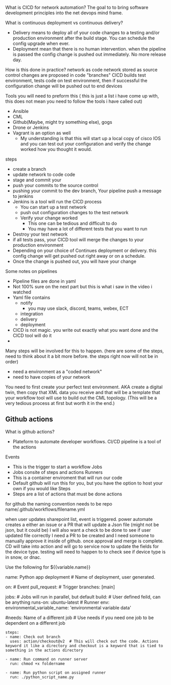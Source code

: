 What is CICD for network automation?
The goal to to bring software development principles into the net devops mind frame.

What is continuous deployment vs continuous delivery?
- Delivery means to deploy all of your code changes to a testing and/or production environment after the build stage. You can schedule the config upgrade when ever.
- Deployment mean that there is no human intervention. when the pipeline is passed the config change is pushed out immediately. No more release day.

How is this done in practice?
network as code
network stored as source control
changes are proposed in code  "branches"
CICD builds test environment, tests code on test environment, then if successful the configuration change will be pushed out to end devices

Tools you will need to preform this ( this is just a list i have come up with, this does not mean you need to follow the tools i have called out)
- Ansible
- CML
- Github(Maybe, might try something else), gogs 
- Drone or Jenkins
- Vagrant is an option as well
  - My understanding is that this will start up a local copy of cisco IOS and you can test out your configuration and verify the change worked how you thought it would.

steps
- create a branch
- update network to code code
- stage and commit your 
- push your commits to the source control
- pushing your commit to the dev branch, Your pipeline push a message to jenkins
- Jenkins is a tool will run the CICD process
  - You can start up a test network
  - push out configuration changes to the test network
  - Verify your change worked
    - This one can be tedious and difficult to do
    - You may have a lot of different tests that you want to run
- Destroy your test network
- if all tests pass, your CICD tool will merge the changes to your production environment
- Depending on your choice of Continues deployment or delivery. this config change will get pushed out right away or on a schedule.
- Once the change is pushed out, you will have your change 


Some notes on pipelines
- Pipeline files are done in yaml
- Not 100% sure on the next part but this is what i saw in the video i watched
- Yaml file contains
  - notify
    - you may use slack, discord, teams, webex, ECT
  - integration
  - delivery
  - deployment
- CICD is not magic. you write out exactly what you want done and the CICD tool will do it
- 


Many steps will be involved for this to happen. (here are some of the steps, need to think about it a bit more before. the steps right now will not be in order)
- need a environment as a "coded network"
- need to have copies of your network 






You need to first create your perfect test environment.
AKA create a digital twin, then copy that XML data you receive and that will be a template that your workflow tool will use to build out the CML topology. (This will be a very tedious process at first but worth it in the end.)


## Github actions
What is github actions?
- Plateform to automate developer workflows.
CI/CD pipeline is a tool of the actions


Events
- This is the trigger to start a workflow
Jobs
- Jobs consite of steps and actions
Runners
- This is a container enviroment that will run our code 
- Default github will run this for you, but you have the option to host your own if you would like
Steps
- Steps are a list of actions that must be done
actions

for github the naming convention needs to be 
repo name/.github/workflows/filename.yml



when user updates sharepoint list, event is triggered. 
power automate creates a either an issue or a PR that will update a Json file (might not be json, but it could be) I will also want a check to be done to see if user updated file correctly
I need a PR to be created and I need someone to manually approve it inside of github. once approval and merge is complete. 
CD will take into action and will go to service now to update the fields for the device type.
testing will need to happen to to check see if device type is in snow, or dnac.

Use the following for ${{variable.name}}


name: Python app deployment          # Name of deployment, user generated.

on:                                  # Event
  pull_request:                      # Trigger
    branches: [main]

jobs:                                # Jobs will run in parallel, but default
  build:                             # User defined feild, can be anything
    runs-on: ubuntu-latest           # Runner
    env:
      environmental_variable_name: 'environmental variable data'
    
   #needs: Name of a different job   # Use needs if you need one job to be dependent on a different job

    steps:
    - name: Check out branch
      uses: action/checkout@v2  # This will check out the code. Actions keyword it like a directory and checkout is a keyword that is tied to something in the actions directory
    
    - name: Run command on runner server
      run: chmod +x foldername
    
    - name: Run python script on assigned runner
      run: ./python_script_name.py